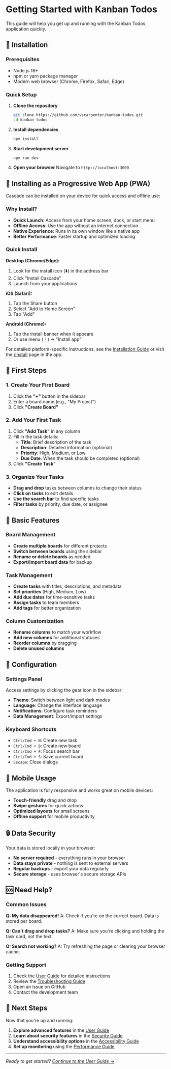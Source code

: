 # Getting Started with Kanban Todos

This guide will help you get up and running with the Kanban Todos application quickly.

## 🚀 Installation

### Prerequisites

- Node.js 18+ 
- npm or yarn package manager
- Modern web browser (Chrome, Firefox, Safari, Edge)

### Quick Setup

1. **Clone the repository**
   ```bash
   git clone https://github.com/vscarpenter/kanban-todos.git
   cd kanban-todos
   ```

2. **Install dependencies**
   ```bash
   npm install
   ```

3. **Start development server**
   ```bash
   npm run dev
   ```

4. **Open your browser**
   Navigate to `http://localhost:3000`

## 📲 Installing as a Progressive Web App (PWA)

Cascade can be installed on your device for quick access and offline use:

### Why Install?

- **Quick Launch**: Access from your home screen, dock, or start menu
- **Offline Access**: Use the app without an internet connection
- **Native Experience**: Runs in its own window like a native app
- **Better Performance**: Faster startup and optimized loading

### Quick Install

**Desktop (Chrome/Edge):**
1. Look for the install icon (⬇️) in the address bar
2. Click "Install Cascade"
3. Launch from your applications

**iOS (Safari):**
1. Tap the Share button
2. Select "Add to Home Screen"
3. Tap "Add"

**Android (Chrome):**
1. Tap the install banner when it appears
2. Or use menu (⋮) → "Install app"

For detailed platform-specific instructions, see the [Installation Guide](./installation-guide.md) or visit the [/install](/install) page in the app.

## 🎯 First Steps

### 1. Create Your First Board

1. Click the **"+"** button in the sidebar
2. Enter a board name (e.g., "My Project")
3. Click **"Create Board"**

### 2. Add Your First Task

1. Click **"Add Task"** in any column
2. Fill in the task details:
   - **Title**: Brief description of the task
   - **Description**: Detailed information (optional)
   - **Priority**: High, Medium, or Low
   - **Due Date**: When the task should be completed (optional)
3. Click **"Create Task"**

### 3. Organize Your Tasks

- **Drag and drop** tasks between columns to change their status
- **Click on tasks** to edit details
- **Use the search bar** to find specific tasks
- **Filter tasks** by priority, due date, or assignee

## 🎨 Basic Features

### Board Management
- **Create multiple boards** for different projects
- **Switch between boards** using the sidebar
- **Rename or delete boards** as needed
- **Export/import board data** for backup

### Task Management
- **Create tasks** with titles, descriptions, and metadata
- **Set priorities** (High, Medium, Low)
- **Add due dates** for time-sensitive tasks
- **Assign tasks** to team members
- **Add tags** for better organization

### Column Customization
- **Rename columns** to match your workflow
- **Add new columns** for additional statuses
- **Reorder columns** by dragging
- **Delete unused columns**

## 🔧 Configuration

### Settings Panel

Access settings by clicking the gear icon in the sidebar:

- **Theme**: Switch between light and dark modes
- **Language**: Change the interface language
- **Notifications**: Configure task reminders
- **Data Management**: Export/import settings

### Keyboard Shortcuts

- `Ctrl/Cmd + N`: Create new task
- `Ctrl/Cmd + B`: Create new board
- `Ctrl/Cmd + F`: Focus search bar
- `Ctrl/Cmd + S`: Save current board
- `Escape`: Close dialogs

## 📱 Mobile Usage

The application is fully responsive and works great on mobile devices:

- **Touch-friendly** drag and drop
- **Swipe gestures** for quick actions
- **Optimized layouts** for small screens
- **Offline support** for mobile productivity

## 🔒 Data Security

Your data is stored locally in your browser:

- **No server required** - everything runs in your browser
- **Data stays private** - nothing is sent to external servers
- **Regular backups** - export your data regularly
- **Secure storage** - uses browser's secure storage APIs

## 🆘 Need Help?

### Common Issues

**Q: My data disappeared!**
A: Check if you're on the correct board. Data is stored per board.

**Q: Can't drag and drop tasks?**
A: Make sure you're clicking and holding the task card, not the text.

**Q: Search not working?**
A: Try refreshing the page or clearing your browser cache.

### Getting Support

1. Check the [User Guide](./user-guide.md) for detailed instructions
2. Review the [Troubleshooting Guide](./troubleshooting.md)
3. Open an issue on GitHub
4. Contact the development team

## 🎉 Next Steps

Now that you're up and running:

1. **Explore advanced features** in the [User Guide](./user-guide.md)
2. **Learn about security features** in the [Security Guide](./security-guide.md)
3. **Understand accessibility options** in the [Accessibility Guide](./accessibility-guide.md)
4. **Set up monitoring** using the [Performance Guide](./performance-guide.md)

---

*Ready to get started? [Continue to the User Guide →](./user-guide.md)*
